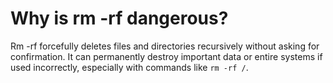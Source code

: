 # Why is rm -rf dangerous?

Rm -rf forcefully deletes files and directories recursively without asking for confirmation. It can permanently destroy important data or entire systems if used incorrectly, especially with commands like `rm -rf /`.
